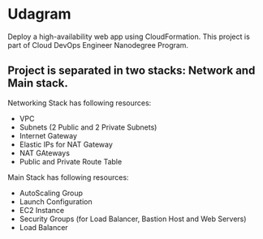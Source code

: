 # Udagram
Deploy a high-availability web app using CloudFormation. This project is part of Cloud DevOps Engineer Nanodegree Program.

## Project is separated in two stacks: Network and Main stack. 

Networking Stack has following resources:
* VPC
* Subnets (2 Public and 2 Private Subnets)
* Internet Gateway
* Elastic IPs for NAT Gateway
* NAT GAteways
* Public and Private Route Table

Main Stack has following resources:
* AutoScaling Group
* Launch Configuration
* EC2 Instance 
* Security Groups (for Load Balancer, Bastion Host and Web Servers)
* Load Balancer
